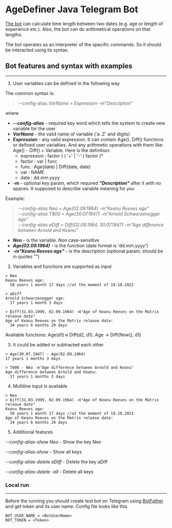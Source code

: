 # AgeDefiner Java Telegram Bot

[The bot](https://t.me/AgeDefinerBot) can calculate time length between two dates (e.g. age or length of experience etc.).
Also, the bot can do arithmetical operations on that lengths.

The bot operates as an interpreter of the specific commands. So it should be interacted using its syntax.

## Bot features and syntax with examples

---

1) User variables can be defined in the following way

The common syntax is:

> --config-alias _VarName_ = _Expression_ -m"_Description_"

where
- ***--config-alias*** - required key word which tells the system to create new variable for the user <br>
- ***VarName*** - the valid name of variable ('a..Z' and digits) <br>
- ***Expression*** - any valid expression. It can contain Age(), Diff() functions or defined user variables.
  And any arithmetic operations with them like: Age() - Diff() + Variable. Here is the definition:
  - expression : factor ( ( '+' | '-' ) factor )*
  - factor     : var | func
  - func       : Age(date) | Diff(date, date)
  - var        : NAME
  - date       : dd.mm.yyyy
- ***-m*** - optional key param, which required ***"Description"*** after it with no spaces. It supposed to describe variable meaning for you <br>

Example:
 
>_--config-alias Neo = Age(02.09.1964) -m"Keanu Reeves age"_ <br>
_--config-alias T800 = Age(30.07.1947) -m"Arnold Schwarzenegger age"_ <br>
_--config-alias aDiff = Diff(02.09.1964, 30.07.1947) -m"Age difference between Arnold and Keanu"_
   
- ***Neo*** - is the variable. Non case-sensitive
- ***Age(02.09.1964)*** - is the function (date format is 'dd.mm.yyyy')
- ***-m"Keanu Reeves age"*** - is the description (optional param, should be in quotes "")

2) Variables and functions are supported as input

````
> Neo
Keanu Reeves age:
  58 years 1 month 17 days //at the moment of 19.10.2022
````

````
> aDiff
Arnold Schwarzenegger age:
  17 years 1 month 3 days
````

````
> Diff(31.03.1999, 02.09.1964) -m"Age of Keanu Reeves on the Matrix release date"
Age of Keanu Reeves on the Matrix release date:
  34 years 6 months 29 days
````
Available functions: Age(d1) и Diff(d2, d1). Age -> Diff(Now(), d1)

3) It could be added or subtracted each other
````
> Age(30.07.1947) - Age(02.09.1964)
17 years 1 months 3 days
````

````
> T800 - Neo -m"Age difference between Arnold and Keanu"
Age difference between Arnold and Keanu:
  17 years 1 months 3 days
````

4) Multiline input is available
````
> Neo
> Diff(31.03.1999, 02.09.1964) -m"Age of Keanu Reeves on the Matrix release date"
Keanu Reeves age:
  58 years 1 month 17 days //at the moment of 19.10.2022
Age of Keanu Reeves on the Matrix release date:
  34 years 6 months 29 days
````

5) Additional features

_--config-alias-show Neo_ - Show the key Neo
   
_--config-alias-show_ - Show all keys

_--config-alias-delete aDiff_ - Delete the key aDiff

_--config-alias-delete -all_ - Delete all keys

<h3>Local run</h3>

---

Before the running you should create test bot on Telegram using [BotFather](https://t.me/BotFather) and get token and its user name.
Config file looks like this

````
BOT_USER_NAME = <BotUserName>
BOT_TOKEN = <Token>
````
